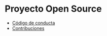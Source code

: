 # Proyecto Open Source

* [Código de conducta](code_of_conduct.md)
* [Contribuciones](contributing.md)


